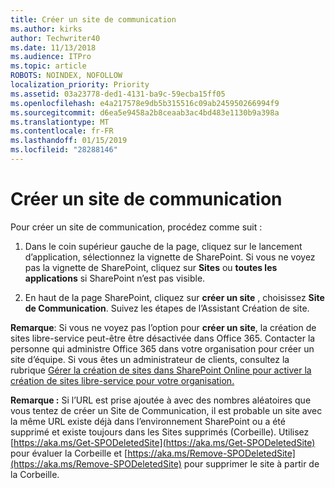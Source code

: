 ```yaml
---
title: Créer un site de communication
ms.author: kirks
author: Techwriter40
ms.date: 11/13/2018
ms.audience: ITPro
ms.topic: article
ROBOTS: NOINDEX, NOFOLLOW
localization_priority: Priority
ms.assetid: 03a23778-ded1-4131-ba9c-59ecba15ff05
ms.openlocfilehash: e4a217578e9db5b315516c09ab245950266994f9
ms.sourcegitcommit: d6ea5e9458a2b8ceaab3ac4bd483e1130b9a398a
ms.translationtype: MT
ms.contentlocale: fr-FR
ms.lasthandoff: 01/15/2019
ms.locfileid: "28288146"
---
```

# <a name="create-a-communication-site"></a>Créer un site de communication

Pour créer un site de communication, procédez comme suit : 
  
1. Dans le coin supérieur gauche de la page, cliquez sur le lancement d’application, sélectionnez la vignette de SharePoint. Si vous ne voyez pas la vignette de SharePoint, cliquez sur **Sites** ou **toutes les applications** si SharePoint n’est pas visible. 
    
2. En haut de la page SharePoint, cliquez sur **créer un site** , choisissez **Site de Communication**. Suivez les étapes de l’Assistant Création de site. 
    
 **Remarque**: Si vous ne voyez pas l’option pour **créer un site**, la création de sites libre-service peut-être être désactivée dans Office 365. Contacter la personne qui administre Office 365 dans votre organisation pour créer un site d’équipe. Si vous êtes un administrateur de clients, consultez la rubrique [Gérer la création de sites dans SharePoint Online pour activer la création de sites libre-service pour votre organisation.](https://go.microsoft.com/fwlink/?linkid=2018780)
  
 **Remarque :** Si l’URL est prise ajoutée à avec des nombres aléatoires que vous tentez de créer un Site de Communication, il est probable un site avec la même URL existe déjà dans l’environnement SharePoint ou a été supprimé et existe toujours dans les Sites supprimés (Corbeille). Utilisez [https://aka.ms/Get-SPODeletedSite](https://aka.ms/Get-SPODeletedSite) pour évaluer la Corbeille et [https://aka.ms/Remove-SPODeletedSite](https://aka.ms/Remove-SPODeletedSite) pour supprimer le site à partir de la Corbeille. 
  


